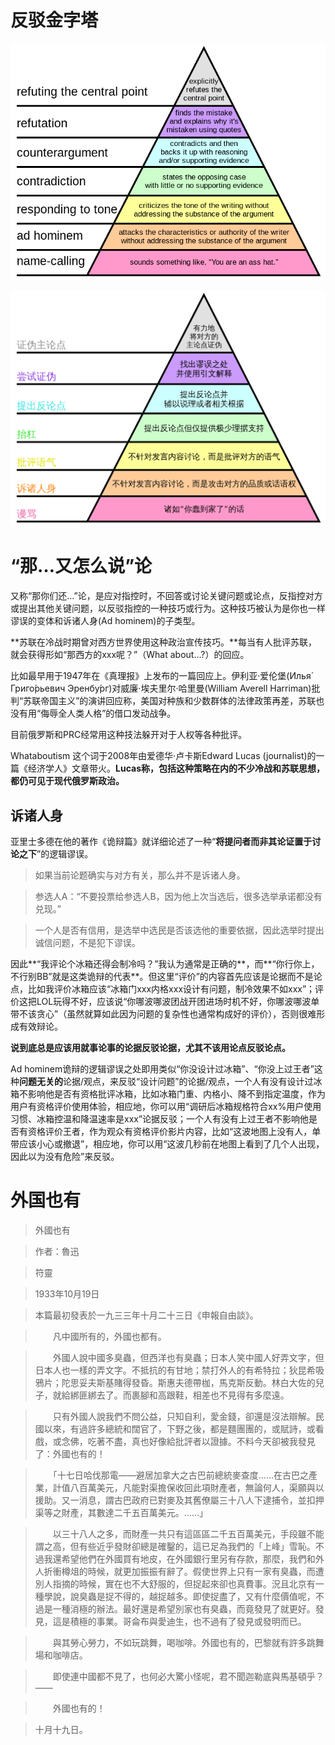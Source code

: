 <!-- ex_nolevel -->
# 反驳金字塔
![反驳金字塔](/assets/Graham's_Hierarchy_of_Disagreement.svg.png)

![反驳金字塔](/assets/Graham's_Hierarchy_of_Disagreement-zh-hans.svg.png)

# “那…又怎么说”论
又称“那你们还…”论，是应对指控时，不回答或讨论关键问题或论点，反指控对方或提出其他关键问题，以反驳指控的一种技巧或行为。这种技巧被认为是你也一样谬误的变体和诉诸人身(Ad hominem)的子类型。

**苏联在冷战时期曾对西方世界使用这种政治宣传技巧。**每当有人批评苏联，就会获得形如“那西方的xxx呢？”（What about…?）的回应。

比如最早用于1947年在《真理报》上发布的一篇回应上。伊利亚·爱伦堡(Илья́ Григо́рьевич Эренбу́рг)对威廉·埃夫里尔·哈里曼(William Averell Harriman)批判“苏联帝国主义”的演讲回应称，美国对种族和少数群体的法律政策再差，苏联也没有用“侮辱全人类人格”的借口发动战争。

目前俄罗斯和PRC经常用这种技法躲开对于人权等各种批评。

Whataboutism 这个词于2008年由爱德华·卢卡斯Edward Lucas (journalist)的一篇《经济学人》文章带火。**Lucas称，包括这种策略在内的不少冷战和苏联思想，都仍可见于现代俄罗斯政治。**

## 诉诸人身
亚里士多德在他的著作《诡辩篇》就详细论述了一种“**将提问者而非其论证置于讨论之下**”的逻辑谬误。

>如果当前论题确实与对方有关，那么并不是诉诸人身。

>参选人A：“不要投票给参选人B，因为他上次当选后，很多选举承诺都没有兑现。”

>一个人是否有信用，是选举中选民是否该选他的重要依据，因此选举时提出诚信问题，不是犯下谬误。

因此**“我评论个冰箱还得会制冷吗？”我认为通常是正确的**，而**“你行你上，不行别BB”就是这类诡辩的代表**。但这里“评价”的内容首先应该是论据而不是论点，比如我评价冰箱应该“冰箱门xxx内格xxx设计有问题，制冷效果不如xxx”；评价这把LOL玩得不好，应该说“你哪波哪波团战开团进场时机不好，你哪波哪波单带不该贪心”（虽然就算如此因为问题的复杂性也通常构成好的评价），否则很难形成有效辩论。

**说到底总是应该用就事论事的论据反驳论据，尤其不该用论点反驳论点。**

Ad hominem诡辩的逻辑谬误之处即用类似“你没设计过冰箱”、“你没上过王者”这种**问题无关的**论据/观点，来反驳“设计问题”的论据/观点，一个人有没有设计过冰箱不影响他是否有资格批评冰箱，比如冰箱门重、内格小、降不到指定温度，作为用户有资格评价使用体验，相应地，你可以用“调研后冰箱规格符合xx%用户使用习惯、冰箱控温和降温速率是xxx”论据反驳；一个人有没有上过王者不影响他是否有资格评价王者，作为观众有资格评价影片内容，比如“这波地图上没有人，单带应该小心或撤退”，相应地，你可以用“这波几秒前在地图上看到了几个人出现，因此以为没有危险”来反驳。

# 外国也有
>外國也有

>作者：魯迅

>符靈

>1933年10月19日

>本篇最初發表於一九三三年十月二十三日《申報自由談》。

>　　凡中國所有的，外國也都有。

>　　外國人說中國多臭蟲，但西洋也有臭蟲；日本人笑中國人好弄文字，但日本人也一樣的弄文字。不抵抗的有甘地；禁打外人的有希特拉；狄昆希吸鴉片；陀思妥夫斯基賭得發昏。斯惠夫德帶枷，馬克斯反動。林白大佐的兒子，就給綁匪綁去了。而裹腳和高跟鞋，相差也不見得有多麼遠。

>　　只有外國人說我們不問公益，只知自利，愛金錢，卻還是沒法辯解。民國以來，有過許多總統和闊官了，下野之後，都是麵團團的，或賦詩，或看戲，或念佛，吃著不盡，真也好像給批評者以證據。不料今天卻被我發見了：外國也有的！

>　　「十七日哈伐那電——避居加拿大之古巴前總統麥查度……在古巴之產業，計值八百萬美元，凡能對渠擔保收回此項財產者，無論何人，渠願與以援助。又一消息，謂古巴政府已對麥及其舊僚屬三十八人下逮捕令，並扣押渠等之財產，其數達二千五百萬美元。……」

>　　以三十八人之多，而財產一共只有這區區二千五百萬美元，手段雖不能謂之高，但有些近乎發財卻總是確鑿的，這已足為我們的「上峰」雪恥。不過我還希望他們在外國買有地皮，在外國銀行里另有存款，那麼，我們和外人折衝樽俎的時候，就更加振振有辭了。假使世界上只有一家有臭蟲，而遭別人指摘的時候，實在也不大舒服的，但捉起來卻也真費事。況且北京有一種學說，說臭蟲是捉不得的，越捉越多。即使捉盡了，又有什麼價值呢，不過是一種消極的辦法。最好還是希望別家也有臭蟲，而竟發見了就更好。發見，這是積極的事業。哥侖布與愛迪生，也不過有了發見或發明而已。

>　　與其勞心勞力，不如玩跳舞，喝咖啡。外國也有的，巴黎就有許多跳舞場和咖啡店。

>　　即使連中國都不見了，也何必大驚小怪呢，君不聞迦勒底與馬基頓乎？ ——

>　　外國也有的！

>十月十九日。 　